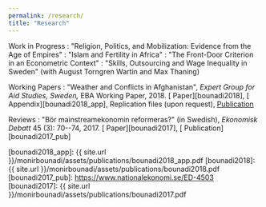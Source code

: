 ```yaml
---
permalink: /research/
title: "Research"
---
```


Work in Progress
  : "Religion, Politics, and Mobilization: Evidence from the Age of Empires"
  : "Islam and Fertility in Africa"
  : "The Front-Door Criterion in an Econometric Context"
  : "Skills, Outsourcing and Wage Inequality in Sweden" (with August Torngren Wartin and Max Thaning)
  
Working Papers
  : "Weather and Conflicts in Afghanistan", *Expert Group for Aid Studies, Sweden,*  EBA Working Paper, 2018. [<i class="fas fa-file-pdf"></i> Paper][bounadi2018], [<i class="fas fa-file-pdf"></i> Appendix][bounadi2018_app], Replication files (upon request), [<i class="fas fa-link"></i> Publication][bounadi2018_pub]
  
Reviews
  : "Bör mainstreamekonomin reformeras?" (in Swedish), *Ekonomisk Debatt* 45 (3): 70--74, 2017. [<i class="fas fa-file-pdf"></i> Paper][bounadi2017], [<i class="fas fa-link"></i> Publication][bounadi2017_pub]


[bounadi2018_pub]: https://eba.se/rapporter/weather-and-conflicts-in-afghanistan/7035/
[bounadi2018_app]: {{ site.url }}/monirbounadi/assets/publications/bounadi2018_app.pdf
[bounadi2018]: {{ site.url }}/monirbounadi/assets/publications/bounadi2018.pdf
[bounadi2017_pub]: https://www.nationalekonomi.se/ED-4503
[bounadi2017]: {{ site.url }}/monirbounadi/assets/publications/bounadi2017.pdf
